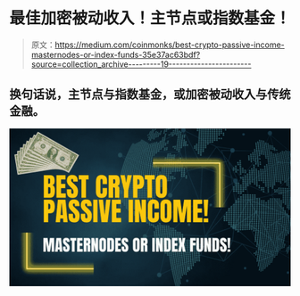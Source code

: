 # 最佳加密被动收入！主节点或指数基金！

> 原文：<https://medium.com/coinmonks/best-crypto-passive-income-masternodes-or-index-funds-35e37ac63bdf?source=collection_archive---------19----------------------->

## 换句话说，主节点与指数基金，或加密被动收入与传统金融。

![](img/abfc115c0f324de1cdc5ab45d405193c.png)